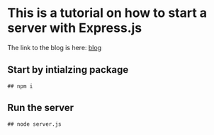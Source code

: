 # This is a tutorial on how to start a server with Express.js

The link to the blog is here:
[blog](https://hashnode.com/preview/6288ed5daad1d357809fdfa3)


## Start by intialzing package

```
## npm i
```

## Run the server

```
## node server.js
```
